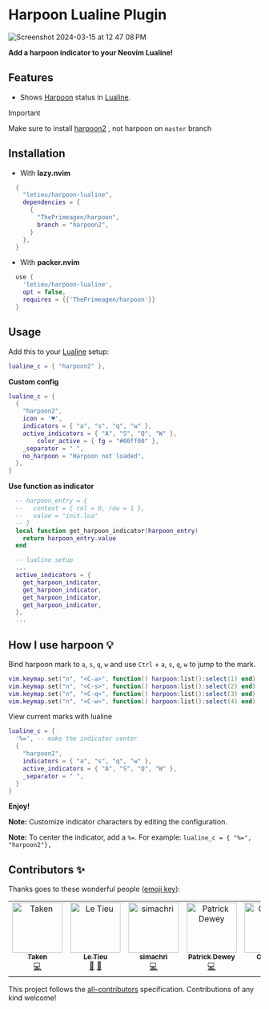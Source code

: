 # Harpoon Lualine Plugin

![Screenshot 2024-03-15 at 12 47 08 PM](https://github.com/letieu/harpoon-lualine/assets/53562817/5d6f055f-de67-46dd-8b73-ecbf7a5dba5b)

**Add a harpoon indicator to your Neovim Lualine!**

## Features

* Shows [Harpoon](https://github.com/ThePrimeagen/harpoon/tree/harpoon2) status in [Lualine](https://github.com/nvim-lualine/lualine.nvim).



> [!IMPORTANT]  
> Make sure to install [harpoon2](https://github.com/ThePrimeagen/harpoon/tree/harpoon2) , not harpoon on `master` branch
>


## Installation

* With **lazy.nvim**
```lua
  {
    "letieu/harpoon-lualine",
    dependencies = {
      {
        "ThePrimeagen/harpoon",
        branch = "harpoon2",
      }
    },
  }
```
* With **packer.nvim**
```lua
  use {
    'letieu/harpoon-lualine',
    opt = false,
    requires = {{'ThePrimeagen/harpoon'}}
  }

```

## Usage

Add this to your [Lualine](https://github.com/nvim-lualine/lualine.nvim) setup:

```lua
lualine_c = { "harpoon2" },
```

**Custom config**

```lua
lualine_c = {
  {
    "harpoon2",
    icon = '♥',
    indicators = { "a", "s", "q", "w" },
    active_indicators = { "A", "S", "Q", "W" },
		color_active = { fg = "#00ff00" },
    _separator = " ",
    no_harpoon = "Harpoon not loaded",
  },
}

```

**Use function as indicator**

```lua
  -- harpoon_entry = {
  --   context = { col = 0, row = 1 },
  --   value = "init.lua"
  -- }
  local function get_harpoon_indicator(harpoon_entry)
    return harpoon_entry.value
  end

  -- lualine setup
  ...
  active_indicators = {
    get_harpoon_indicator,
    get_harpoon_indicator,
    get_harpoon_indicator,
    get_harpoon_indicator,
  },
  ...
```

## How I use harpoon 💡

Bind harpoon mark to `a`, `s`, `q`, `w` and use `Ctrl` + `a`, `s`, `q`, `w` to jump to the mark.

```lua
vim.keymap.set("n", "<C-a>", function() harpoon:list():select(1) end)
vim.keymap.set("n", "<C-s>", function() harpoon:list():select(2) end)
vim.keymap.set("n", "<C-q>", function() harpoon:list():select(3) end)
vim.keymap.set("n", "<C-w>", function() harpoon:list():select(4) end)
```

View current marks with lualine

```lua
lualine_c = { 
  '%=', -- make the indicator center
  {
    "harpoon2",
    indicators = { "a", "s", "q", "w" },
    active_indicators = { "A", "S", "Q", "W" },
    _separator = " ",
  }
}
```

**Enjoy!**

**Note:** Customize indicator characters by editing the configuration.

**Note:** To center the indicator, add a `%=`. For example: `lualine_c = { "%=", "harpoon2"},`


## Contributors ✨

Thanks goes to these wonderful people ([emoji key](https://allcontributors.org/docs/en/emoji-key)):

<!-- ALL-CONTRIBUTORS-LIST:START - Do not remove or modify this section -->
<!-- prettier-ignore-start -->
<!-- markdownlint-disable -->
<table>
  <tbody>
    <tr>
      <td align="center" valign="top" width="14.28%"><a href="https://mairimashita.org/"><img src="https://avatars.githubusercontent.com/u/68560840?v=4?s=100" width="100px;" alt="Taken"/><br /><sub><b>Taken</b></sub></a><br /><a href="https://github.com/letieu/harpoon-lualine/commits?author=TakenMC" title="Code">💻</a></td>
      <td align="center" valign="top" width="14.28%"><a href="http://letieu.github.io"><img src="https://avatars.githubusercontent.com/u/53562817?v=4?s=100" width="100px;" alt="Le Tieu"/><br /><sub><b>Le Tieu</b></sub></a><br /><a href="#maintenance-letieu" title="Maintenance">🚧</a> <a href="#ideas-letieu" title="Ideas, Planning, & Feedback">🤔</a></td>
      <td align="center" valign="top" width="14.28%"><a href="https://github.com/simachri"><img src="https://avatars.githubusercontent.com/u/3276460?v=4?s=100" width="100px;" alt="simachri"/><br /><sub><b>simachri</b></sub></a><br /><a href="https://github.com/letieu/harpoon-lualine/commits?author=simachri" title="Code">💻</a></td>
      <td align="center" valign="top" width="14.28%"><a href="https://www.pdewey.com/"><img src="https://avatars.githubusercontent.com/u/57921252?v=4?s=100" width="100px;" alt="Patrick Dewey"/><br /><sub><b>Patrick Dewey</b></sub></a><br /><a href="https://github.com/letieu/harpoon-lualine/commits?author=ptdewey" title="Code">💻</a></td>
      <td align="center" valign="top" width="14.28%"><a href="http://mageowlstudios.com"><img src="https://avatars.githubusercontent.com/u/32573897?v=4?s=100" width="100px;" alt="Owen L."/><br /><sub><b>Owen L.</b></sub></a><br /><a href="https://github.com/letieu/harpoon-lualine/commits?author=mageowl" title="Code">💻</a></td>
    </tr>
  </tbody>
</table>

<!-- markdownlint-restore -->
<!-- prettier-ignore-end -->

<!-- ALL-CONTRIBUTORS-LIST:END -->

This project follows the [all-contributors](https://github.com/all-contributors/all-contributors) specification. Contributions of any kind welcome!
